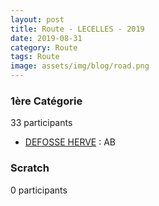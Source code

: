 ```yaml
---
layout: post
title: Route - LECELLES - 2019
date: 2019-08-31
category: Route
tags: Route
image: assets/img/blog/road.png
---
```


### 1ère Catégorie
33 participants
- [DEFOSSE HERVE](https://teamspecializedlille.cc/coureurs/defosseherve) : AB

### Scratch
0 participants
